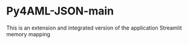 # Py4AML-JSON-main
This is an extension and integrated version of the application Streamlit memory mapping
